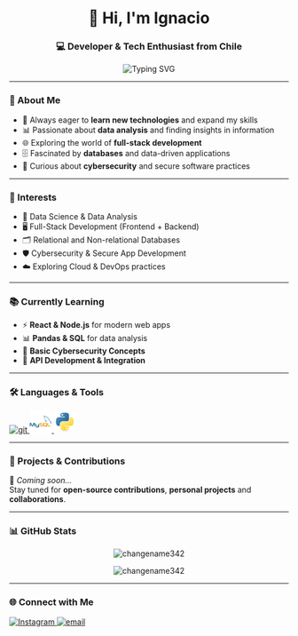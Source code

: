 <h1 align="center">👋 Hi, I'm Ignacio</h1>
<h3 align="center">💻 Developer & Tech Enthusiast from Chile</h3>

<p align="center">
  <img src="https://readme-typing-svg.herokuapp.com?size=22&duration=4000&color=36BCF7&center=true&vCenter=true&width=500&lines=Full+Stack+Developer;Data+Analysis+Enthusiast;Cybersecurity+Learner;Always+Learning+New+Technologies" alt="Typing SVG" />
</p>

---

### 🚀 About Me
- 🌱 Always eager to **learn new technologies** and expand my skills  
- 📊 Passionate about **data analysis** and finding insights in information  
- 🌐 Exploring the world of **full-stack development**  
- 🗄️ Fascinated by **databases** and data-driven applications  
- 🔐 Curious about **cybersecurity** and secure software practices  

---

### 🎯 Interests
- 🔎 Data Science & Data Analysis  
- 🖥️ Full-Stack Development (Frontend + Backend)  
- 🗂️ Relational and Non-relational Databases  
- 🛡️ Cybersecurity & Secure App Development  
- ☁️ Exploring Cloud & DevOps practices  

---

### 📚 Currently Learning
- ⚡ **React & Node.js** for modern web apps  
- 📊 **Pandas & SQL** for data analysis  
- 🔐 **Basic Cybersecurity Concepts**  
- 🚀 **API Development & Integration**  

---

### 🛠️ Languages & Tools
<p align="left">
  <a href="https://git-scm.com/" target="_blank" rel="noreferrer">
    <img src="https://www.vectorlogo.zone/logos/git-scm/git-scm-icon.svg" alt="git" width="40" height="40"/>
  </a>
  <a href="https://www.mysql.com/" target="_blank" rel="noreferrer">
    <img src="https://raw.githubusercontent.com/devicons/devicon/master/icons/mysql/mysql-original-wordmark.svg" alt="mysql" width="40" height="40"/>
  </a>
  <a href="https://www.python.org" target="_blank" rel="noreferrer">
    <img src="https://raw.githubusercontent.com/devicons/devicon/master/icons/python/python-original.svg" alt="python" width="40" height="40"/>
  </a>
</p>

---

### 🌟 Projects & Contributions
🚧 *Coming soon...*  
Stay tuned for **open-source contributions**, **personal projects** and **collaborations**.  

---

### 📊 GitHub Stats
<p align="center">
  <img src="https://github-readme-stats.vercel.app/api/top-langs?username=changename342&show_icons=true&locale=en&layout=compact&theme=tokyonight" alt="changename342" />
</p>

<p align="center">
  <img src="https://github-readme-streak-stats.herokuapp.com/?user=changename342&theme=tokyonight" alt="changename342" />
</p>

---

### 🌐 Connect with Me
<p align="left">
  <a href="https://instagram.com/magnanimo_plus/" target="_blank">
    <img src="https://raw.githubusercontent.com/rahuldkjain/github-profile-readme-generator/master/src/images/icons/Social/instagram.svg" alt="Instagram" height="30" width="40" />
  </a>
  <a href="mailto:ignaciobarrientosc5@gmail.com"><img src="https://cdn-icons-png.flaticon.com/512/732/732200.png" alt="email" width="40" height="40"/></a>
</p>

